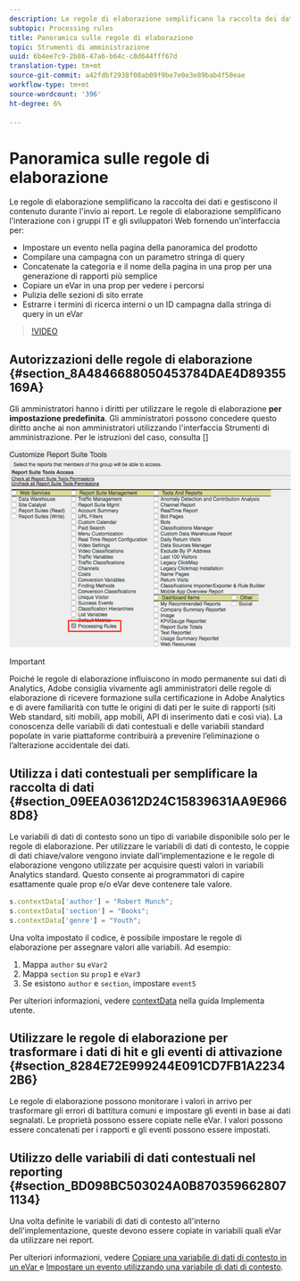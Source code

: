```yaml
---
description: Le regole di elaborazione semplificano la raccolta dei dati e gestiscono il contenuto durante l'invio ai report.
subtopic: Processing rules
title: Panoramica sulle regole di elaborazione
topic: Strumenti di amministrazione
uuid: 6b4ee7c9-2b86-47a6-b64c-c8d644fff67d
translation-type: tm+mt
source-git-commit: a42fdbf2938f08ab09f9be7e0e3e89bab4f50eae
workflow-type: tm+mt
source-wordcount: '396'
ht-degree: 6%

---
```



# Panoramica sulle regole di elaborazione

Le regole di elaborazione semplificano la raccolta dei dati e gestiscono il contenuto durante l&#39;invio ai report. Le regole di elaborazione semplificano l&#39;interazione con i gruppi IT e gli sviluppatori Web fornendo un&#39;interfaccia per:

* Impostare un evento nella pagina della panoramica del prodotto
* Compilare una campagna con un parametro stringa di query
* Concatenate la categoria e il nome della pagina in una prop per una generazione di rapporti più semplice
* Copiare un eVar  in una prop per vedere i percorsi
* Pulizia delle sezioni di sito errate
* Estrarre i termini di ricerca interni o un ID campagna dalla stringa di query in un eVar 

>[!VIDEO](https://video.tv.adobe.com/v/26124/?quality=12&learn=on)

## Autorizzazioni delle regole di elaborazione {#section_8A4846688050453784DAE4D89355169A}

Gli amministratori hanno i diritti per utilizzare le regole di elaborazione **per impostazione predefinita**. Gli amministratori possono concedere questo diritto anche ai non amministratori utilizzando l&#39;interfaccia Strumenti di amministrazione. Per le istruzioni del caso, consulta []

![](assets/processing-rules.png)

>[!IMPORTANT]
>
>Poiché le regole di elaborazione influiscono in modo permanente sui dati di Analytics,  Adobe consiglia vivamente agli amministratori delle regole di elaborazione di ricevere formazione sulla certificazione in  Adobe Analytics e di avere familiarità con tutte le origini di dati per le suite di rapporti (siti Web standard, siti mobili, app mobili, API di inserimento dati e così via). La conoscenza delle variabili di dati contestuali e delle variabili standard popolate in varie piattaforme contribuirà a prevenire l’eliminazione o l’alterazione accidentale dei dati.

## Utilizza i dati contestuali per semplificare la raccolta di dati {#section_09EEA03612D24C15839631AA9E9668D8}

Le variabili di dati di contesto sono un tipo di variabile disponibile solo per le regole di elaborazione. Per utilizzare le variabili di dati di contesto, le coppie di dati chiave/valore vengono inviate dall&#39;implementazione e le regole di elaborazione vengono utilizzate per acquisire questi valori in variabili Analytics standard. Questo consente ai programmatori di capire esattamente quale prop e/o  eVar deve contenere tale valore.

```js
s.contextData['author'] = "Robert Munch";
s.contextData['section'] = "Books";
s.contextData['genre'] = "Youth";
```

Una volta impostato il codice, è possibile impostare le regole di elaborazione per assegnare valori alle variabili. Ad esempio:

1. Mappa `author` su `eVar2`
2. Mappa `section` su `prop1` e `eVar3`
3. Se esistono `author` e `section`, impostare `event5`

Per ulteriori informazioni, vedere [contextData](/help/implement/vars/page-vars/contextdata.md) nella guida Implementa utente.

## Utilizzare le regole di elaborazione per trasformare i dati di hit e gli eventi di attivazione {#section_8284E72E999244E091CD7FB1A22342B6}

Le regole di elaborazione possono monitorare i valori in arrivo per trasformare gli errori di battitura comuni e impostare gli eventi in base ai dati segnalati. Le proprietà possono essere copiate nelle eVar. I valori possono essere concatenati per i rapporti e gli eventi possono essere impostati.

## Utilizzo delle variabili di dati contestuali nel reporting {#section_BD098BC503024A0B8703596628071134}

Una volta definite le variabili di dati di contesto all&#39;interno dell&#39;implementazione, queste devono essere copiate in variabili quali eVar da utilizzare nei report.

Per ulteriori informazioni, vedere [Copiare una variabile di dati di contesto in un eVar ](processing-rules-examples/processing-rules-copy-context-data.md) e [Impostare un evento utilizzando una variabile di dati di contesto](/help/admin/admin/c-processing-rules/processing-rules-examples/processing-rules-copy-context-data-event.md).
